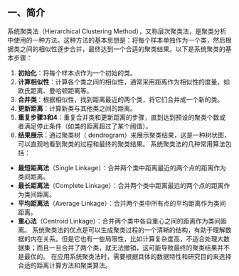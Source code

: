 ## 一、简介
系统聚类法（Hierarchical Clustering Method），又称层次聚类法，是聚类分析中使用的一种方法。这种方法的基本思想是：将每个样本单独作为一个类，然后根据类之间的相似性逐步合并，最终达到一个合适的聚类结果。以下是系统聚类的基本步骤：
1. **初始化**：将每个样本点作为一个初始的类。
2. **计算相似性**：计算各个类之间的相似性，通常采用距离作为相似性的度量，如欧氏距离、曼哈顿距离等。
3. **合并类**：根据相似性，找到距离最近的两个类，将它们合并成一个新的类。
4. **更新距离**：计算新类与其他类之间的距离。
5. **重复步骤3和4**：重复合并类和更新距离的步骤，直到达到预设的聚类个数或者满足停止条件（如类的距离超过了某个阈值）。
6. **结果展示**：通过聚类树（ dendrogram）来展示聚类结果，这是一种树状图，可以直观地看到聚类的过程和最终的聚类结果。
系统聚类法的几种常用算法包括：
- **最短距离法**（Single Linkage）：合并两个类中距离最近的两个点的距离作为类间距离。
- **最长距离法**（Complete Linkage）：合并两个类中距离最远的两个点的距离作为类间距离。
- **平均距离法**（Average Linkage）：合并两个类中所有点的平均距离作为类间距离。
- **重心法**（Centroid Linkage）：合并两个类中各自重心之间的距离作为类间距离。
系统聚类法的优点是可以生成聚类过程的一个清晰的结构，有助于理解数据的内在关系。但是它也有一些局限性，比如计算复杂度高，不适合处理大数据集；而且一旦合并了两个类，就无法撤销，这可能导致最终的聚类结果并不是最优的。
在应用系统聚类法时，需要根据具体的数据特性和研究目的来选择合适的距离计算方法和聚类算法。

